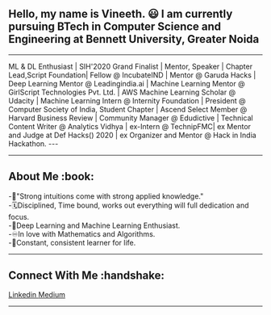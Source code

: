 Hello, my name is Vineeth. :smiley:
I am currently pursuing BTech in Computer Science and Engineering at Bennett University, Greater Noida
---
<hr>
ML & DL Enthusiast | SIH'2020 Grand Finalist | Mentor, Speaker | Chapter Lead,Script Foundation| Fellow @ IncubateIND | Mentor @ Garuda Hacks | Deep Learning Mentor @ Leadingindia.ai | Machine Learning Mentor @ GirlScript Technologies Pvt. Ltd. | AWS Machine Learning Scholar @ Udacity | Machine Learning Intern @ Internity Foundation | President @ Computer Society of India, Student Chapter | Ascend Select Member @ Harvard Business Review | Community Manager @ Edudictive | Technical Content Writer @ Analytics Vidhya | ex-Intern @ TechnipFMC| ex Mentor and Judge at Def Hacks() 2020 | ex Organizer and Mentor @ Hack in India Hackathon.
---
<hr>
<h2>About Me :book: </h2>

-:repeat:"Strong intuitions come with strong applied knowledge." <br>
-:spiral_calendar:Disciplined, Time bound, works out everything will full dedication and focus. <br>
-:scroll:Deep Learning and Machine Learning Enthusiast. <br>
-:infinity:In love with Mathematics and Algorithms. <br>
-:100:Constant, consistent learner for life. 

<hr>
<h2>Connect With Me :handshake: </h2>
<a href = "https://www.linkedin.com/in/vineeth-m-318695170/"> Linkedin </a>
<a href = "https://medium.com/@vinscoder1627/"> Medium </a>
<hr>
